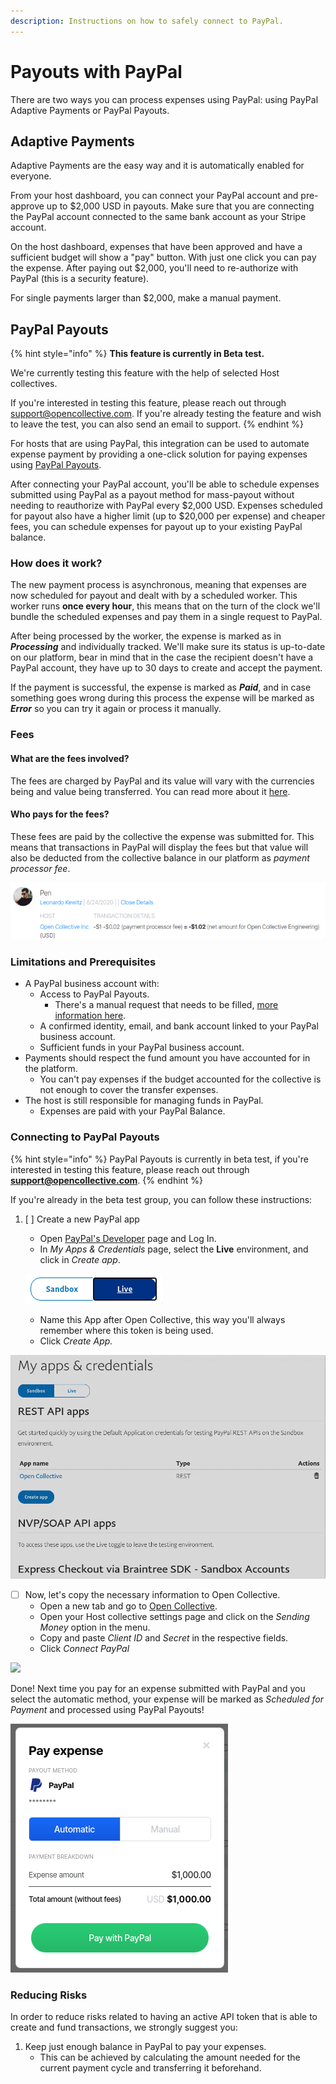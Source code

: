 ```yaml
---
description: Instructions on how to safely connect to PayPal.
---
```


# Payouts with PayPal

There are two ways you can process expenses using PayPal: using PayPal Adaptive Payments or PayPal Payouts.

## Adaptive Payments

Adaptive Payments are the easy way and it is automatically enabled for everyone.

From your host dashboard, you can connect your PayPal account and pre-approve up to $2,000 USD in payouts. Make sure that you are connecting the PayPal account connected to the same bank account as your Stripe account.

On the host dashboard, expenses that have been approved and have a sufficient budget will show a "pay" button. With just one click you can pay the expense. After paying out $2,000, you'll need to re-authorize with PayPal \(this is a security feature\).

For single payments larger than $2,000, make a manual payment.

## PayPal Payouts

{% hint style="info" %}
**This feature is currently in Beta test.**

We're currently testing this feature with the help of selected Host collectives.

If you're interested in testing this feature, please reach out through support@opencollective.com. If you're already testing the feature and wish to leave the test, you can also send an email to support.
{% endhint %}

For hosts that are using PayPal, this integration can be used to automate expense payment by providing a one-click solution for paying expenses using [PayPal Payouts](https://developer.paypal.com/docs/payouts/).

After connecting your PayPal account, you'll be able to schedule expenses submitted using PayPal as a payout method for mass-payout without needing to reauthorize with PayPal every $2,000 USD. Expenses scheduled for payout also have a higher limit \(up to $20,000 per expense\) and cheaper fees, you can schedule expenses for payout up to your existing PayPal balance.

### How does it work?

The new payment process is asynchronous, meaning that expenses are now scheduled for payout and dealt with by a scheduled worker. This worker runs **once every hour**, this means that on the turn of the clock we'll bundle the scheduled expenses and pay them in a single request to PayPal.

After being processed by the worker, the expense is marked as in _**Processing**_ and individually tracked. We'll make sure its status is up-to-date on our platform, bear in mind that in the case the recipient doesn't have a PayPal account, they have up to 30 days to create and accept the payment.

If the payment is successful, the expense is marked as _**Paid**_, and in case something goes wrong during this process the expense will be marked as _**Error**_ so you can try it again or process it manually.

### Fees

#### What are the fees involved?

The fees are charged by PayPal and its value will vary with the currencies being and value being transferred. You can read more about it [here](https://developer.paypal.com/docs/payouts/reference/fees/).

#### Who pays for the fees?

These fees are paid by the collective the expense was submitted for. This means that transactions in PayPal will display the fees but that value will also be deducted from the collective balance in our platform as _payment processor fee_.

![An expense submitted to Open Collective Engineering paid using PayPal.](../../.gitbook/assets/image%20%2826%29.png)

### Limitations and Prerequisites

* A PayPal business account with:
  * Access to PayPal Payouts.
    * There's a manual request that needs to be filled, [more information here](https://developer.paypal.com/docs/payouts/integrate/prerequisites/#get-access-to-paypal-payouts).
  * A confirmed identity, email, and bank account linked to your PayPal business account.
  * Sufficient funds in your PayPal business account.
* Payments should respect the fund amount you have accounted for in the platform.
  * You can't pay expenses if the budget accounted for the collective is not enough to cover the transfer expenses.
* The host is still responsible for managing funds in PayPal.
  * Expenses are paid with your PayPal Balance.

### Connecting to PayPal Payouts

{% hint style="info" %}
PayPal Payouts is currently in beta test, if you're interested in testing this feature, please reach out through **support@opencollective.com**.
{% endhint %}

If you're already in the beta test group, you can follow these instructions:

1. [ ] Create a new PayPal app

   * Open [PayPal's Developer](https://developer.paypal.com/developer/applications/) page and Log In.
   * In _My Apps & Credentials_ page, select the **Live** environment, and click in _Create app_.

   ![](../../.gitbook/assets/image%20%2825%29.png)

   * Name this App after Open Collective, this way you'll always remember where this token is being used.
   * Click _Create App._

![](../../.gitbook/assets/screen-record-from-2020-07-10-13.30.21.gif)

* [ ] Now, let's copy the necessary information to Open Collective.
  * Open a new tab and go to [Open Collective](https://www.opencollective.com).
  * Open your Host collective settings page and click on the _Sending Money_ option in the menu.
  * Copy and paste _Client ID_ and _Secret_ in the respective fields.
  * Click _Connect PayPal_

![](../../.gitbook/assets/connect_paypal.gif)

Done! Next time you pay for an expense submitted with PayPal and you select the automatic method, your expense will be marked as _Scheduled for Payment_ and processed using PayPal Payouts!

![](../../.gitbook/assets/image%20%2839%29.png)

### Reducing Risks

In order to reduce risks related to having an active API token that is able to create and fund transactions, we strongly suggest you:

1. Keep just enough balance in PayPal to pay your expenses.
   * This can be achieved by calculating the amount needed for the current payment cycle and transferring it beforehand.

